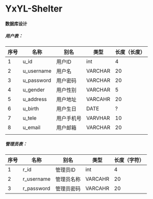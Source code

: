 # YxYL-Shelter

#### 数据库设计

##### 用户表：

| 序号 | 名称       | 别名       | 类型    | 长度（长度） |
| ---- | ---------- | ---------- | ------- | ------------ |
| 1    | u_id       | 用户ID     | int     | 4            |
| 2    | u_username | 用户名     | VARCHAR | 20           |
| 3    | u_password | 用户密码   | VARCHAR | 20           |
| 4    | u_gender   | 用户性别   | VARCHAR | 5            |
| 5    | u_address  | 用户地址   | VARCAHR | 20           |
| 6    | u_birth    | 用户生日   | DATE    | ?            |
| 7    | u_tele     | 用户手机号 | VARVHAR | 10           |
| 8    | u_email    | 用户邮箱   | VARCHAR | 20           |
|      |            |            |         |              |

##### 管理员表：

| 序号 | 名称       | 别名       | 类型    | 长度（字符） |
| ---- | ---------- | ---------- | ------- | ------------ |
| 1    | r_id       | 管理员ID   | int     | 4            |
| 2    | r_username | 管理员名称 | VARCAHR | 20           |
| 3    | r_password | 管理员密码 | VARCAHR | 20           |

